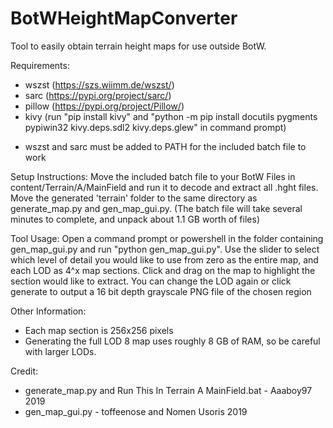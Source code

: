# BotWHeightMapConverter
Tool to easily obtain terrain height maps for use outside BotW.

Requirements:
- wszst     (https://szs.wiimm.de/wszst/)
- sarc      (https://pypi.org/project/sarc/)
- pillow    (https://pypi.org/project/Pillow/)
- kivy      (run "pip install kivy" and "python -m pip install docutils pygments pypiwin32 kivy.deps.sdl2 kivy.deps.glew" in command prompt)
* wszst and sarc must be added to PATH for the included batch file to work

Setup Instructions:
Move the included batch file to your BotW Files in content/Terrain/A/MainField
and run it to decode and extract all .hght files. Move the generated 'terrain'
folder to the same directory as generate_map.py and gen_map_gui.py. (The batch
file will take several minutes to complete, and unpack about 1.1 GB worth of 
files)

Tool Usage:
Open a command prompt or powershell in the folder containing gen_map_gui.py and 
run "python gen_map_gui.py". Use the slider to select which level of detail you 
would like to use from zero as the entire map, and each LOD as 4^x map sections. 
Click and drag on the map to highlight the section would like to extract. You 
can change the LOD again or click generate to output a 16 bit depth grayscale 
PNG file of the chosen region

Other Information:
- Each map section is 256x256 pixels
- Generating the full LOD 8 map uses roughly 8 GB of RAM, so be careful with
larger LODs.

Credit:
- generate_map.py and Run This In Terrain A MainField.bat - Aaaboy97 2019
- gen_map_gui.py - toffeenose and Nomen Usoris 2019
